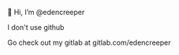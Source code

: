 👋 Hi, I’m @edencreeper

I don't use github

Go check out my gitlab at gitlab.com/edencreeper

<!---
edencreeper/edencreeper is a ✨ special ✨ repository because its `README.md` (this file) appears on your GitHub profile.
You can click the Preview link to take a look at your changes.
--->
